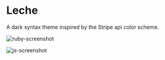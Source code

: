 # Leche

A dark syntax theme inspired by the Stripe api color scheme.


![ruby-screenshot](https://github.com/rrolt/leche-syntax/raw/master/img/screenshot.png)

![js-screenshot](https://github.com/rrolt/leche-syntax/raw/master/img/screenshot2.png)
